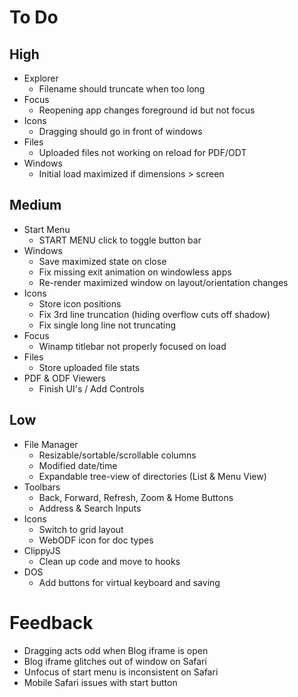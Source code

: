 # To Do

## High

- Explorer
  - Filename should truncate when too long
- Focus
  - Reopening app changes foreground id but not focus
- Icons
  - Dragging should go in front of windows
- Files
  - Uploaded files not working on reload for PDF/ODT
- Windows
  - Initial load maximized if dimensions > screen

## Medium

- Start Menu
  - START MENU click to toggle button bar
- Windows
  - Save maximized state on close
  - Fix missing exit animation on windowless apps
  - Re-render maximized window on layout/orientation changes
- Icons
  - Store icon positions
  - Fix 3rd line truncation (hiding overflow cuts off shadow)
  - Fix single long line not truncating
- Focus
  - Winamp titlebar not properly focused on load
- Files
  - Store uploaded file stats
- PDF & ODF Viewers
  - Finish UI's / Add Controls

## Low

- File Manager
  - Resizable/sortable/scrollable columns
  - Modified date/time
  - Expandable tree-view of directories (List & Menu View)
- Toolbars
  - Back, Forward, Refresh, Zoom & Home Buttons
  - Address & Search Inputs
- Icons
  - Switch to grid layout
  - WebODF icon for doc types
- ClippyJS
  - Clean up code and move to hooks
- DOS
  - Add buttons for virtual keyboard and saving

# Feedback

- Dragging acts odd when Blog iframe is open
- Blog iframe glitches out of window on Safari
- Unfocus of start menu is inconsistent on Safari
- Mobile Safari issues with start button

